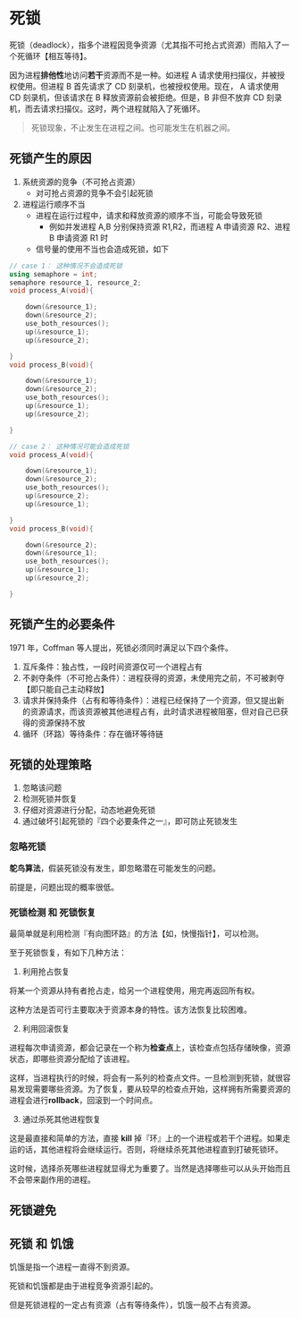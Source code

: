 # 死锁

死锁（deadlock），指多个进程因竞争资源（尤其指不可抢占式资源）而陷入了一个死循环【相互等待】。

因为进程**排他性**地访问**若干**资源而不是一种。如进程 A 请求使用扫描仪，并被授权使用。但进程 B 首先请求了 CD 刻录机，也被授权使用。现在， A 请求使用 CD 刻录机，但该请求在 B 释放资源前会被拒绝。但是，B 非但不放弃 CD 刻录机，而去请求扫描仪。这时，两个进程就陷入了死循环。

> 死锁现象，不止发生在进程之间。也可能发生在机器之间。

## 死锁产生的原因

1. 系统资源的竞争（不可抢占资源）
    - 对可抢占资源的竞争不会引起死锁
2. 进程运行顺序不当
    - 进程在运行过程中，请求和释放资源的顺序不当，可能会导致死锁
        - 例如并发进程 A,B 分别保持资源 R1,R2，而进程 A 申请资源 R2、进程 B 申请资源 R1 时
    - 信号量的使用不当也会造成死锁，如下

```c++
// case 1： 这种情况不会造成死锁
using semaphore = int; 
semaphore resource_1, resource_2; 
void process_A(void){

    down(&resource_1);
    down(&resource_2);
    use_both_resources();
    up(&resource_1);
    up(&resource_2);

}
void process_B(void){

    down(&resource_1);
    down(&resource_2);
    use_both_resources();
    up(&resource_1);
    up(&resource_2);

}

// case 2： 这种情况可能会造成死锁
void process_A(void){

    down(&resource_1);
    down(&resource_2);
    use_both_resources();
    up(&resource_2);
    up(&resource_1);

}
void process_B(void){

    down(&resource_2);
    down(&resource_1);
    use_both_resources();
    up(&resource_1);
    up(&resource_2);

}
```

## 死锁产生的必要条件

1971 年，Coffman 等人提出，死锁必须同时满足以下四个条件。

1. 互斥条件：独占性，一段时间资源仅可一个进程占有
2. 不剥夺条件（不可抢占条件）：进程获得的资源，未使用完之前，不可被剥夺【即只能自己主动释放】
3. 请求并保持条件（占有和等待条件）：进程已经保持了一个资源，但又提出新的资源请求，而该资源被其他进程占有，此时请求进程被阻塞，但对自己已获得的资源保持不放
4. 循环（环路）等待条件：存在循环等待链

## 死锁的处理策略

1. 忽略该问题
2. 检测死锁并恢复
3. 仔细对资源进行分配，动态地避免死锁
4. 通过破坏引起死锁的『四个必要条件之一』，即可防止死锁发生

### 忽略死锁

**鸵鸟算法**，假装死锁没有发生，即忽略潜在可能发生的问题。

前提是，问题出现的概率很低。

### 死锁检测 和 死锁恢复

最简单就是利用检测『有向图环路』的方法【如，快慢指针】，可以检测。

至于死锁恢复，有如下几种方法：

1. 利用抢占恢复

将某一个资源从持有者抢占走，给另一个进程使用，用完再返回所有权。

这种方法是否可行主要取决于资源本身的特性。该方法恢复比较困难。

2. 利用回滚恢复

进程每次申请资源，都会记录在一个称为**检查点**上，该检查点包括存储映像，资源状态，即哪些资源分配给了该进程。

这样，当进程执行的时候，将会有一系列的检查点文件。一旦检测到死锁，就很容易发现需要哪些资源。为了恢复，要从较早的检查点开始，这样拥有所需要资源的进程会进行**rollback**，回滚到一个时间点。

3. 通过杀死其他进程恢复

这是最直接和简单的方法，直接 **kill** 掉『环』上的一个进程或若干个进程。如果走运的话，其他进程将会继续运行。否则，将继续杀死其他进程直到打破死锁环。

这时候，选择杀死哪些进程就显得尤为重要了。当然是选择哪些可以从头开始而且不会带来副作用的进程。

## 死锁避免

## 死锁 和 饥饿

饥饿是指一个进程一直得不到资源。

死锁和饥饿都是由于进程竞争资源引起的。

但是死锁进程的一定占有资源（占有等待条件），饥饿一般不占有资源。
